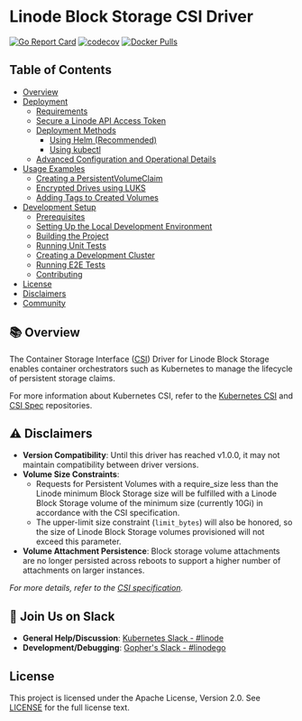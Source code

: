 # Linode Block Storage CSI Driver

[![Go Report Card](https://goreportcard.com/badge/github.com/linode/linode-blockstorage-csi-driver)](https://goreportcard.com/report/github.com/linode/linode-blockstorage-csi-driver)
[![codecov](https://codecov.io/gh/linode/linode-blockstorage-csi-driver/graph/badge.svg?token=b5HeEgMdAd)](https://codecov.io/gh/linode/linode-blockstorage-csi-driver)
[![Docker Pulls](https://img.shields.io/docker/pulls/linode/linode-blockstorage-csi-driver.svg)](https://hub.docker.com/r/linode/linode-blockstorage-csi-driver/)

## Table of Contents

- [Overview](#overview)
- [Deployment](docs/deployment.md)
  - [Requirements](docs/deployment.md#-requirements)
  - [Secure a Linode API Access Token](docs/deployment.md#-secure-a-linode-api-access-token)
  - [Deployment Methods](docs/deployment.md#️-deployment-methods)
    - [Using Helm (Recommended)](docs/deployment.md#1-using-helm)
    - [Using kubectl](docs/deployment.md#2-using-kubectl)
  - [Advanced Configuration and Operational Details](docs/deployment.md#-advanced-configuration-and-operational-details)
- [Usage Examples](docs/usage.md)
  - [Creating a PersistentVolumeClaim](docs/usage.md#creating-a-persistentvolumeclaim)
  - [Encrypted Drives using LUKS](docs/encrypted-drives.md)
  - [Adding Tags to Created Volumes](docs/volume-tags.md)
- [Development Setup](docs/development-setup.md)
  - [Prerequisites](docs/development-setup.md#-prerequisites)
  - [Setting Up the Local Development Environment](docs/development-setup.md#-setting-up-the-local-development-environment)
  - [Building the Project](docs/development-setup.md#️-building-the-project)
  - [Running Unit Tests](docs/development-setup.md#️-running-unit-tests)
  - [Creating a Development Cluster](docs/development-setup.md#️-creating-a-development-cluster)
  - [Running E2E Tests](docs/testing.md)
  - [Contributing](docs/contributing.md)
- [License](#license)
- [Disclaimers](#-disclaimers)
- [Community](#-join-us-on-slack)

## 📚 Overview

The Container Storage Interface ([CSI](https://github.com/container-storage-interface/spec)) Driver for Linode Block Storage enables container orchestrators such as Kubernetes to manage the lifecycle of persistent storage claims.

For more information about Kubernetes CSI, refer to the [Kubernetes CSI](https://kubernetes-csi.github.io/docs/introduction.html) and [CSI Spec](https://github.com/container-storage-interface/spec/) repositories.

## ⚠️ Disclaimers

- **Version Compatibility**: Until this driver has reached v1.0.0, it may not maintain compatibility between driver versions.
- **Volume Size Constraints**:
  - Requests for Persistent Volumes with a require_size less than the Linode minimum Block Storage size will be fulfilled with a Linode Block Storage volume of the minimum size (currently 10Gi) in accordance with the CSI specification.
  - The upper-limit size constraint (`limit_bytes`) will also be honored, so the size of Linode Block Storage volumes provisioned will not exceed this parameter.
- **Volume Attachment Persistence**: Block storage volume attachments are no longer persisted across reboots to support a higher number of attachments on larger instances.
<!-- Add note about volume resizing limitations -->

_For more details, refer to the [CSI specification](https://github.com/container-storage-interface/spec/blob/v1.0.0/spec.md#createvolume)._

## 💬 Join Us on Slack

- **General Help/Discussion**: [Kubernetes Slack - #linode](https://kubernetes.slack.com/messages/CD4B15LUR)
- **Development/Debugging**: [Gopher's Slack - #linodego](https://gophers.slack.com/messages/CAG93EB2S)

## License

This project is licensed under the Apache License, Version 2.0. See [LICENSE](LICENSE) for the full license text.
